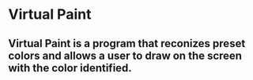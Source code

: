 # Virtual Paint

## Virtual Paint is a program that reconizes preset colors and allows a user to draw on the screen with the color identified.
 
